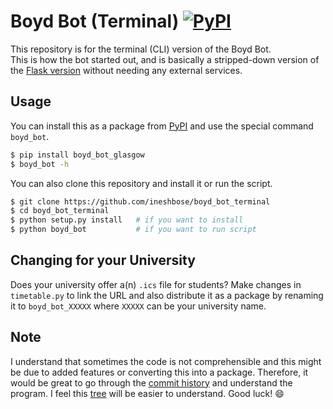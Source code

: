 # Boyd Bot (Terminal) [![PyPI](https://img.shields.io/pypi/v/boyd_bot_glasgow?style=flat-square)](https://pypi.org/project/boyd-bot-glasgow/)

This repository is for the terminal (CLI) version of the Boyd Bot. <br />
This is how the bot started out, and is basically a stripped-down version of the [Flask version](https://github.com/ineshbose/boyd_bot_messenger) without needing any external services.


## Usage

You can install this as a package from [PyPI](https://pypi.org/) and use the special command `boyd_bot`.

```sh
$ pip install boyd_bot_glasgow
$ boyd_bot -h
```

You can also clone this repository and install it or run the script.

```sh
$ git clone https://github.com/ineshbose/boyd_bot_terminal
$ cd boyd_bot_terminal
$ python setup.py install   # if you want to install
$ python boyd_bot           # if you want to run script
```


## Changing for your University

Does your university offer a(n) `.ics` file for students? Make changes in `timetable.py` to link the URL and also distribute it as a package by renaming it to `boyd_bot_XXXXX` where `XXXXX` can be your university name.


## Note

I understand that sometimes the code is not comprehensible and this might be due to added features or converting this into a package. Therefore, it would be great to go through the [commit history](https://github.com/ineshbose/boyd_bot_terminal/commits) and understand the program. I feel this [tree](https://github.com/ineshbose/boyd_bot_terminal/tree/7f95043688837209f43cdf4ffc6ae5544a2ec512) will be easier to understand. Good luck! 😄